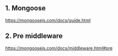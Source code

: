 ## 1. Mongoose
https://mongoosejs.com/docs/guide.html

## 2. Pre middleware
https://mongoosejs.com/docs/middleware.html#pre

